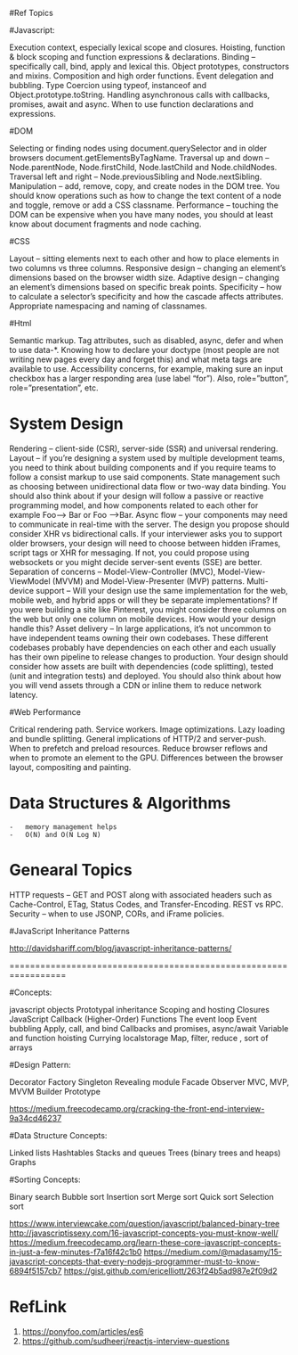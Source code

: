 #Ref Topics

#Javascript:

Execution context, especially lexical scope and closures.
Hoisting, function & block scoping and function expressions & declarations.
Binding – specifically call, bind, apply and lexical this.
Object prototypes, constructors and mixins.
Composition and high order functions.
Event delegation and bubbling.
Type Coercion using typeof, instanceof and Object.prototype.toString.
Handling asynchronous calls with callbacks, promises, await and async.
When to use function declarations and expressions.

#DOM

Selecting or finding nodes using document.querySelector and in older browsers document.getElementsByTagName.
Traversal up and down – Node.parentNode, Node.firstChild, Node.lastChild and Node.childNodes.
Traversal left and right – Node.previousSibling and Node.nextSibling.
Manipulation – add, remove, copy, and create nodes in the DOM tree. You should know operations such as how to change the text content of a node and toggle, remove or add a CSS classname.
Performance – touching the DOM can be expensive when you have many nodes, you should at least know about document fragments and node caching.

#CSS 

Layout – sitting elements next to each other and how to place elements in two columns vs three columns.
Responsive design – changing an element’s dimensions based on the browser width size.
Adaptive design – changing an element’s dimensions based on specific break points.
Specificity – how to calculate a selector’s specificity and how the cascade affects attributes.
Appropriate namespacing and naming of classnames.

#Html

Semantic markup.
Tag attributes, such as disabled, async, defer and when to use data-*.
Knowing how to declare your doctype (most people are not writing new pages every day and forget this) and what meta tags are available to use.
Accessibility concerns, for example, making sure an input checkbox has a larger responding area (use label “for”). Also, role=”button”, role=”presentation”, etc.

# System Design

Rendering – client-side (CSR), server-side (SSR) and universal rendering.
Layout – if you’re designing a system used by multiple development teams, you need to think about building components and if you require teams to follow a consist markup to use said components.
State management such as choosing between unidirectional data flow or two-way data binding. You should also think about if your design will follow a passive or reactive programming model, and how components related to each other for example Foo–> Bar or Foo –>Bar.
Async flow – your components may need to communicate in real-time with the server. The design you propose should consider XHR vs bidirectional calls. If your interviewer asks you to support older browsers, your design will need to choose between hidden iFrames, script tags or XHR for messaging. If not, you could propose using websockets or you might decide server-sent events (SSE) are better.
Separation of concerns – Model-View-Controller (MVC), Model-View-ViewModel (MVVM) and Model-View-Presenter (MVP) patterns.
Multi-device support – Will your design use the same implementation for the web, mobile web, and hybrid apps or will they be separate implementations? If you were building a site like Pinterest, you might consider three columns on the web but only one column on mobile devices. How would your design handle this?
Asset delivery – In large applications, it’s not uncommon to have independent teams owning their own codebases. These different codebases probably have dependencies on each other and each usually has their own pipeline to release changes to production. Your design should consider how assets are built with dependencies (code splitting), tested (unit and integration tests) and deployed. You should also think about how you will vend assets through a CDN or inline them to reduce network latency.

#Web Performance

Critical rendering path.
Service workers.
Image optimizations.
Lazy loading and bundle splitting.
General implications of HTTP/2 and server-push.
When to prefetch and preload resources.
Reduce browser reflows and when to promote an element to the GPU.
Differences between the browser layout, compositing and painting.

# Data Structures & Algorithms

    -   memory management helps
    -   O(N) and O(N Log N)

# Genearal Topics 

HTTP requests – GET and POST along with associated headers such as Cache-Control, ETag, Status Codes, and Transfer-Encoding.
REST vs RPC.
Security – when to use JSONP, CORs, and iFrame policies.

#JavaScript Inheritance Patterns

http://davidshariff.com/blog/javascript-inheritance-patterns/

=================================================================

#Concepts:

javascript objects
Prototypal inheritance
Scoping and hosting
Closures
JavaScript Callback (Higher-Order) Functions
The event loop
Event bubbling
Apply, call, and bind
Callbacks and promises, async/await
Variable and function hoisting
Currying
localstorage
Map, filter, reduce , sort of arrays

#Design Pattern:

Decorator
Factory
Singleton
Revealing module
Facade
Observer
MVC, MVP, MVVM
Builder
Prototype

https://medium.freecodecamp.org/cracking-the-front-end-interview-9a34cd46237

#Data Structure Concepts:

Linked lists
Hashtables
Stacks and queues
Trees (binary trees and heaps)
Graphs

#Sorting Concepts:

Binary search
Bubble sort
Insertion sort
Merge sort
Quick sort
Selection sort

https://www.interviewcake.com/question/javascript/balanced-binary-tree
http://javascriptissexy.com/16-javascript-concepts-you-must-know-well/
https://medium.freecodecamp.org/learn-these-core-javascript-concepts-in-just-a-few-minutes-f7a16f42c1b0
https://medium.com/@madasamy/15-javascript-concepts-that-every-nodejs-programmer-must-to-know-6894f5157cb7
https://gist.github.com/ericelliott/263f24b5ad987e2f09d2 

# RefLink

1. https://ponyfoo.com/articles/es6
2. https://github.com/sudheerj/reactjs-interview-questions
